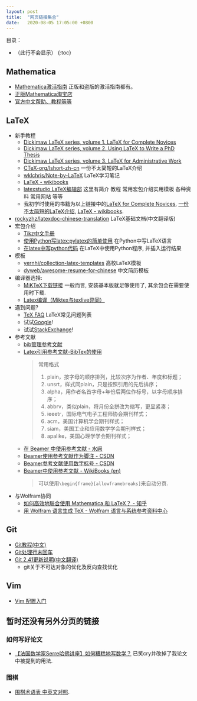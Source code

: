 ```yaml
---
layout: post
title:  "网页链接集合"
date:   2020-08-05 17:05:00 +0800
---
```


目录：

- （此行不会显示）
{:toc}

## Mathematica

- [Mathematica激活指南](https://tiebamma.github.io/InstallTutorial/) 正版和盗版的激活指南都有。
- [正版Mathematica淘宝店](https://item.taobao.com/item.htm?id=607126029158)
- [官方中文帮助、教程等等](https://reference.wolfram.com/)

## LaTeX

- 新手教程
  - [Dickimaw LaTeX series, volume 1. LaTeX for Complete Novices](https://www.dickimaw-books.com/booklist.php?book_id=13)
  - [Dickimaw LaTeX series, volume 2. Using LaTeX to Write a PhD Thesis](https://www.dickimaw-books.com/booklist.php?book_id=16)
  - [Dickimaw LaTeX series, volume 3. LaTeX for Administrative Work](https://www.dickimaw-books.com/booklist.php?book_id=8)
  - [CTeX-org/lshort-zh-cn](https://github.com/CTeX-org/lshort-zh-cn) 一份不太简短的LaTeX介绍
  - [wklchris/Note-by-LaTeX](https://github.com/wklchris/Note-by-LaTeX) LaTeX学习笔记
  - [LaTeX - wikibooks](https://en.wikibooks.org/wiki/LaTeX)
  - [latexstudio LaTeX编辑部](https://www.latexstudio.net/hulatex/index.htm)
    这里有简介 教程 常用宏包介绍实用模板 各种资料 常用网站 等等
  - 我初学时使用的书籍为以上链接中的[LaTeX for Complete Novices](https://www.dickimaw-books.com/booklist.php?book_id=13), [一份不太简短的LaTeX介绍](https://github.com/CTeX-org/lshort-zh-cn), [LaTeX - wikibooks](https://en.wikibooks.org/wiki/LaTeX).
- [rockyzhz/latexdoc-chinese-translation](https://github.com/rockyzhz/latexdoc-chinese-translation) LaTeX基础文档(中文翻译版)
- 宏包介绍
  - [Tikz中文手册](http://static.latexstudio.net/article/2019/0621/ManualNotes-0620.pdf)
  - [使用Python写latex:pylatex的简单使用](https://blog.csdn.net/sailist/article/details/86708673)
    在Python中写LaTeX语言
  - [在latex中写python代码](https://blog.csdn.net/u011982340/article/details/40479549)
    在LaTeX中使用Python程序, 并插入运行结果
- 模板
  - [yernhi/collection-latex-templates](https://github.com/yernhi/collection-latex-templates) 高校LaTeX模板
  - [dyweb/awesome-resume-for-chinese](https://github.com/dyweb/awesome-resume-for-chinese) 中文简历模板
- 编译器选择:
  - [MiKTeX下载链接](https://miktex.org/download#all) 一般而言, 安装基本版就足够使用了, 其余包会在需要使用时下载.
  - [Latex编译（Miktex与texlive异同）](https://zhuanlan.zhihu.com/p/104464775)
- 遇到问题?
  - [TeX FAQ](http://www.texfaq.org/) LaTeX常见问题列表
  - 试试[Google](https://www.google.com.hk/)!
  - 试试[StackExchange](https://tex.stackexchange.com/)!
- 参考文献
  - [bib管理参考文献](https://haoyu.love/blog431.html)
  - [Latex引用参考文献-BibTex的使用](https://blog.csdn.net/caiandyong/article/details/70258670)
    > 常用格式
    >
    > 1. plain，按字母的顺序排列，比较次序为作者、年度和标题；
    > 2. unsrt，样式同plain，只是按照引用的先后排序；
    > 3. alpha，用作者名首字母+年份后两位作标号，以字母顺序排序；
    > 4. abbrv，类似plain，将月份全拼改为缩写，更显紧凑；
    > 5. ieeetr，国际电气电子工程师协会期刊样式；
    > 6. acm，美国计算机学会期刊样式；
    > 7. siam，美国工业和应用数学学会期刊样式；
    > 8. apalike，美国心理学学会期刊样式；
    >
  - [在 Beamer 中使用参考文献 - 水阙](https://guyueshui.github.io/post/use-reference-in-beamer/)
  - [Beamer使用参考文献作为脚注 - CSDN](https://blog.csdn.net/nima1994/article/details/80744545)
  - [Beamer参考文献使用数字标号 - CSDN](https://blog.csdn.net/nima1994/article/details/80762517)
  - [Beamer中使用参考文献 - WikiBooks (en)](https://en.wikibooks.org/wiki/LaTeX/Presentations#References_(Beamer))
    > 可以使用`\begin{frame}[allowframebreaks]`来自动分页.
- 与Wolfram协同
  - [如何高效地联合使用 Mathematica 和 LaTeX？ - 知乎](https://www.zhihu.com/question/23207757)
  - [用 Wolfram 语言生成 TeX - Wolfram 语言与系统参考资料中心](https://reference.wolfram.com/language/workflow/GenerateTeXWithTheWolframLanguage.html.zh?source=footer)

## Git

- [Git教程(中文)](https://git-scm.com/book/zh/v2)
- [Git处理行末回车](https://docs.github.com/cn/github/using-git/configuring-git-to-handle-line-endings)
- [Git 2.41更新说明(中文翻译)](https://github.com/dyrone/dyrone.github.io/blob/master/content/posts/highlights-Git-2.41.md)
  - git关于不可达对象的优化及反向查找优化

## Vim

- [Vim 配置入门](http://www.ruanyifeng.com/blog/2018/09/vimrc.html)

## 暂时还没有另外分页的链接

### 如何写好论文

- [【法国数学家Serre哈佛讲座】如何糟糕地写数学？](https://www.bilibili.com/video/BV19K411W7pN/) 已笑cry并改掉了我论文中被提到的用法.

### 围棋

- [围棋术语表 中英文对照](https://senseis.xmp.net/?ChineseGoTerms).

